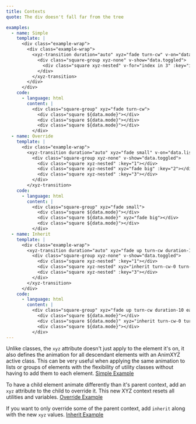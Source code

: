 ```yaml
---
title: Contexts
quote: The div doesn't fall far from the tree

examples:
  - name: Simple
    template: |
      <div class="example-wrap">
        <div class="example-wrap">
          <xyz-transition duration="auto" xyz="fade turn-cw" v-on="data.listeners">
            <div class="square-group xyz-none" v-show="data.toggled">
              <div class="square xyz-nested" v-for="index in 3" :key="index"></div>
            </div>
          </xyz-transition>
        </div>
      </div>
    code:
      - language: html
        content: |
          <div class="square-group" xyz="fade turn-cw">
            <div class="square ${data.mode}"></div>
            <div class="square ${data.mode}"></div>
            <div class="square ${data.mode}"></div>
          </div>
  - name: Override
    template: |
      <div class="example-wrap">
        <xyz-transition duration="auto" xyz="fade small" v-on="data.listeners">
          <div class="square-group xyz-none" v-show="data.toggled">
            <div class="square xyz-nested" :key="1"></div>
            <div class="square xyz-nested" xyz="fade big" :key="2"></div>
            <div class="square xyz-nested" :key="3"></div>
          </div>
        </xyz-transition>
    code:
      - language: html
        content: |
          <div class="square-group" xyz="fade small">
            <div class="square ${data.mode}"></div>
            <div class="square ${data.mode}" xyz="fade big"></div>
            <div class="square ${data.mode}"></div>
          </div>
  - name: Inherit
    template: |
      <div class="example-wrap">
        <xyz-transition duration="auto" xyz="fade up turn-cw duration-10 ease-out-back stagger" v-on="data.listeners">
          <div class="square-group xyz-none" v-show="data.toggled">
            <div class="square xyz-nested" :key="1"></div>
            <div class="square xyz-nested" xyz="inherit turn-cw-0 turn-ccw" :key="2"></div>
            <div class="square xyz-nested" :key="3"></div>
          </div>
        </xyz-transition>
      </div>
    code:
      - language: html
        content: |
          <div class="square-group" xyz="fade up turn-cw duration-10 ease-out-back stagger">
            <div class="square ${data.mode}"></div>
            <div class="square ${data.mode}" xyz="inherit turn-cw-0 turn-ccw"></div>
            <div class="square ${data.mode}"></div>
          </div>
---
```


Unlike classes, the `xyz` attribute doesn't just apply to the element it's on, it also defines the animation for all descendant elements with an AnimXYZ active class. This can be very useful when applying the same animation to lists or groups of elements with the flexibility of utility classes without having to add them to each element. [Simple Example](?tab=examples&example=Simple#contexts)

To have a child element animate differently than it's parent context, add an `xyz` attribute to the child to override it. This new XYZ context resets all utilities and variables. [Override Example](?tab=examples&example=Override#contexts)

If you want to only override some of the parent context, add `inherit` along with the new `xyz` values. [Inherit Example](?tab=examples&example=Inherit#contexts)

